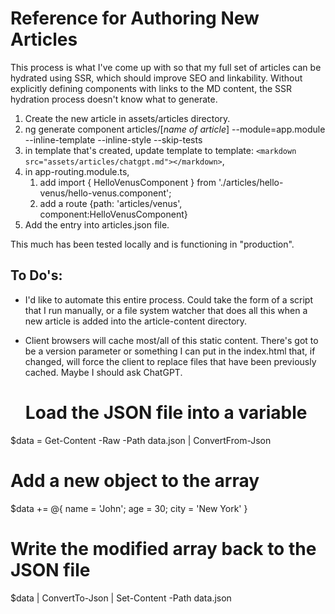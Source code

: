 # Reference for Authoring New Articles 

This process is what I've come up with so that my full set of articles can be hydrated using SSR, which should improve SEO and linkability.  Without explicitly defining components with links to the MD content, the SSR hydration process doesn't know what to generate.

1. Create the new article in assets/articles directory.
2. ng generate component articles/[*name of article*] --module=app.module --inline-template --inline-style --skip-tests
3. in template that's created, update template to template: `<markdown src="assets/articles/chatgpt.md"></markdown>`,
4.  in app-routing.module.ts, 
    1.  add import { HelloVenusComponent } from './articles/hello-venus/hello-venus.component';
    2.  add a route {path: 'articles/venus', component:HelloVenusComponent}
5.  Add the entry into articles.json file.

This much has been tested locally and is functioning in "production".

## To Do's:
- I'd like to automate this entire process.  Could take the form of a script that I run manually, or a file system watcher that does all this when a new article is added into the article-content directory.
- Client browsers will cache most/all of this static content.  There's got to be a version parameter or something I can put in the index.html that, if changed, will force the client to replace files that have been previously cached.  Maybe I should ask ChatGPT.
  
  # Load the JSON file into a variable
$data = Get-Content -Raw -Path data.json | ConvertFrom-Json

# Add a new object to the array
$data += @{ name = 'John'; age = 30; city = 'New York' }

# Write the modified array back to the JSON file
$data | ConvertTo-Json | Set-Content -Path data.json
